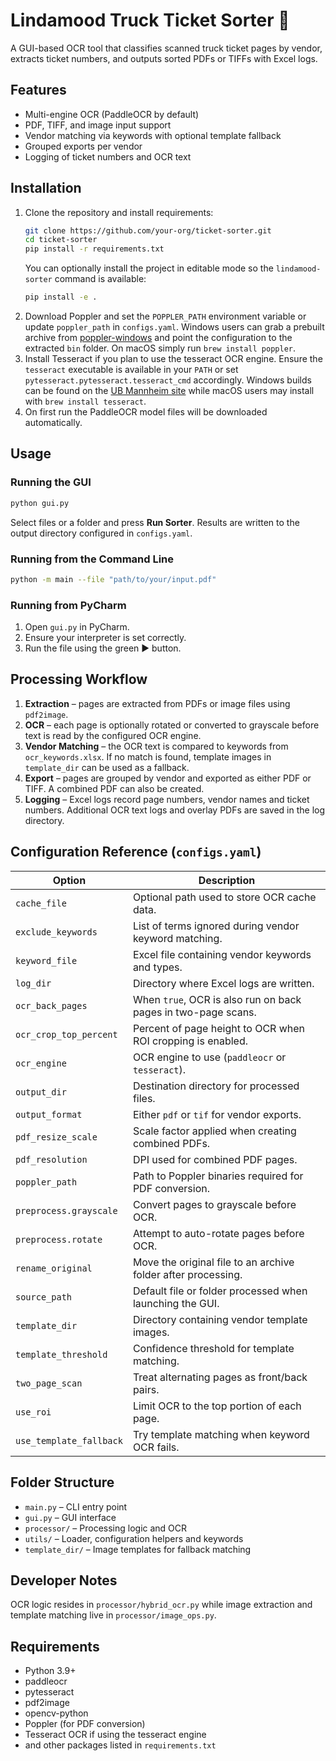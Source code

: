 # Lindamood Truck Ticket Sorter 🧾

A GUI-based OCR tool that classifies scanned truck ticket pages by vendor, extracts ticket numbers, and outputs sorted PDFs or TIFFs with Excel logs.

## Features

- Multi-engine OCR (PaddleOCR by default)
- PDF, TIFF, and image input support
- Vendor matching via keywords with optional template fallback
- Grouped exports per vendor
- Logging of ticket numbers and OCR text

## Installation

1. Clone the repository and install requirements:
   ```bash
   git clone https://github.com/your-org/ticket-sorter.git
   cd ticket-sorter
   pip install -r requirements.txt
   ```
   You can optionally install the project in editable mode so the
   `lindamood-sorter` command is available:
   ```bash
   pip install -e .
   ```
2. Download Poppler and set the `POPPLER_PATH` environment variable or update
   `poppler_path` in `configs.yaml`. Windows users can grab a prebuilt archive
   from [poppler-windows](https://github.com/oschwartz10612/poppler-windows/releases)
   and point the configuration to the extracted `bin` folder. On macOS simply
   run `brew install poppler`.
3. Install Tesseract if you plan to use the tesseract OCR engine. Ensure the
   `tesseract` executable is available in your `PATH` or set
   `pytesseract.pytesseract.tesseract_cmd` accordingly. Windows builds can be
   found on the [UB Mannheim site](https://github.com/UB-Mannheim/tesseract/wiki)
   while macOS users may install with `brew install tesseract`.
4. On first run the PaddleOCR model files will be downloaded automatically.

## Usage

### Running the GUI

```bash
python gui.py
```

Select files or a folder and press **Run Sorter**. Results are written to the output directory configured in `configs.yaml`.

### Running from the Command Line

```bash
python -m main --file "path/to/your/input.pdf"
```

### Running from PyCharm

1. Open `gui.py` in PyCharm.
2. Ensure your interpreter is set correctly.
3. Run the file using the green ▶️ button.

## Processing Workflow

1. **Extraction** – pages are extracted from PDFs or image files using `pdf2image`.
2. **OCR** – each page is optionally rotated or converted to grayscale before text is read by the configured OCR engine.
3. **Vendor Matching** – the OCR text is compared to keywords from `ocr_keywords.xlsx`. If no match is found, template images in `template_dir` can be used as a fallback.
4. **Export** – pages are grouped by vendor and exported as either PDF or TIFF. A combined PDF can also be created.
5. **Logging** – Excel logs record page numbers, vendor names and ticket numbers. Additional OCR text logs and overlay PDFs are saved in the log directory.

## Configuration Reference (`configs.yaml`)

| Option | Description |
|--------|-------------|
| `cache_file` | Optional path used to store OCR cache data. |
| `exclude_keywords` | List of terms ignored during vendor keyword matching. |
| `keyword_file` | Excel file containing vendor keywords and types. |
| `log_dir` | Directory where Excel logs are written. |
| `ocr_back_pages` | When `true`, OCR is also run on back pages in two-page scans. |
| `ocr_crop_top_percent` | Percent of page height to OCR when ROI cropping is enabled. |
| `ocr_engine` | OCR engine to use (`paddleocr` or `tesseract`). |
| `output_dir` | Destination directory for processed files. |
| `output_format` | Either `pdf` or `tif` for vendor exports. |
| `pdf_resize_scale` | Scale factor applied when creating combined PDFs. |
| `pdf_resolution` | DPI used for combined PDF pages. |
| `poppler_path` | Path to Poppler binaries required for PDF conversion. |
| `preprocess.grayscale` | Convert pages to grayscale before OCR. |
| `preprocess.rotate` | Attempt to auto-rotate pages before OCR. |
| `rename_original` | Move the original file to an archive folder after processing. |
| `source_path` | Default file or folder processed when launching the GUI. |
| `template_dir` | Directory containing vendor template images. |
| `template_threshold` | Confidence threshold for template matching. |
| `two_page_scan` | Treat alternating pages as front/back pairs. |
| `use_roi` | Limit OCR to the top portion of each page. |
| `use_template_fallback` | Try template matching when keyword OCR fails. |

## Folder Structure

- `main.py` – CLI entry point
- `gui.py` – GUI interface
- `processor/` – Processing logic and OCR
- `utils/` – Loader, configuration helpers and keywords
- `template_dir/` – Image templates for fallback matching

## Developer Notes

OCR logic resides in `processor/hybrid_ocr.py` while image extraction and template matching live in `processor/image_ops.py`.

## Requirements

- Python 3.9+
- paddleocr
- pytesseract
- pdf2image
- opencv-python
- Poppler (for PDF conversion)
- Tesseract OCR if using the tesseract engine
- and other packages listed in `requirements.txt`

